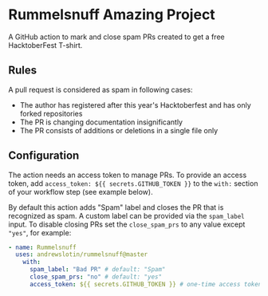 Rummelsnuff Amazing Project
===========

A GitHub action to mark and close spam PRs created to get a free HacktoberFest T-shirt.

Rules
-----

A pull request is considered as spam in following cases:

* The author has registered after this year's Hacktoberfest and has only forked repositories
* The PR is changing documentation insignificantly
* The PR consists of additions or deletions in a single file only

Configuration
-------------

The action needs an access token to manage PRs. To provide an access token, add `access_token: ${{ secrets.GITHUB_TOKEN }}` to the `with:` section of your workflow step (see example below).

By default this action adds "Spam" label and closes the PR that is recognized as spam. A custom label can be provided via the `spam_label` input. To disable closing PRs set the `close_spam_prs` to any value except `"yes"`, for example:

``` yaml
- name: Rummelsnuff
  uses: andrewslotin/rummelsnuff@master
    with:
      spam_label: "Bad PR" # default: "Spam"
      close_spam_prs: "no" # default: "yes"
      access_token: ${{ secrets.GITHUB_TOKEN }} # one-time access token generated for this action run
```
